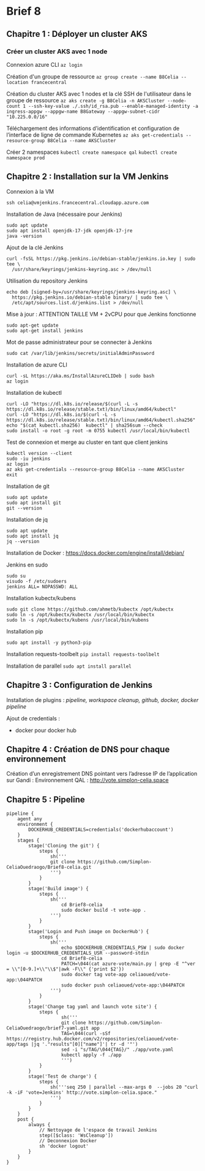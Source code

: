 # Brief 8

## Chapitre 1 : Déployer un cluster AKS
    
### Créer un cluster AKS avec 1 node

Connexion azure CLI
``az login``

Création d'un groupe de ressource
``az group create --name B8Celia --location francecentral``

Création du cluster AKS avec 1 nodes et la clé SSH de l'utilisateur dans le groupe de ressource
``az aks create -g B8Celia -n AKSCluster --node-count 1 --ssh-key-value ./.ssh/id_rsa.pub --enable-managed-identity -a ingress-appgw --appgw-name B8Gateway --appgw-subnet-cidr "10.225.0.0/16"``

Téléchargement des informations d’identification et configuration de l’interface de ligne de commande Kubernetes
``az aks get-credentials --resource-group B8Celia --name AKSCluster``

Créer 2 namespaces
``kubectl create namespace qal``
``kubectl create namespace prod``

## Chapitre 2 : Installation sur la VM Jenkins

Connexion à la VM
```consol=
ssh celia@vmjenkins.francecentral.cloudapp.azure.com
```

Installation de Java (nécessaire pour Jenkins)
```consol
sudo apt update
sudo apt install openjdk-17-jdk openjdk-17-jre
java -version
```
Ajout de la clé Jenkins
```consol
curl -fsSL https://pkg.jenkins.io/debian-stable/jenkins.io.key | sudo tee \
  /usr/share/keyrings/jenkins-keyring.asc > /dev/null
```
Utilisation du repository Jenkins
```consol
echo deb [signed-by=/usr/share/keyrings/jenkins-keyring.asc] \
  https://pkg.jenkins.io/debian-stable binary/ | sudo tee \
  /etc/apt/sources.list.d/jenkins.list > /dev/null
```
Mise à jour : ATTENTION TAILLE VM + 2vCPU pour que Jenkins fonctionne
```consol
sudo apt-get update
sudo apt-get install jenkins
```

Mot de passe administrateur pour se connecter à Jenkins
```consol
sudo cat /var/lib/jenkins/secrets/initialAdminPassword
```

Installation de azure CLI
```consol
curl -sL https://aka.ms/InstallAzureCLIDeb | sudo bash
az login
```

Installation de kubectl
```consol
curl -LO "https://dl.k8s.io/release/$(curl -L -s https://dl.k8s.io/release/stable.txt)/bin/linux/amd64/kubectl"
curl -LO "https://dl.k8s.io/$(curl -L -s https://dl.k8s.io/release/stable.txt)/bin/linux/amd64/kubectl.sha256"
echo "$(cat kubectl.sha256)  kubectl" | sha256sum --check
sudo install -o root -g root -m 0755 kubectl /usr/local/bin/kubectl
```
Test de connexion et merge au cluster en tant que client jenkins
```consol
kubectl version --client
sudo -iu jenkins
az login
az aks get-credentials --resource-group B8Celia --name AKSCluster
exit
```

Installation de git
```consol
sudo apt update
sudo apt install git
git --version
```

Installation de jq
```consol
sudo apt update
sudo apt install jq
jq --version
```

Installation de Docker : https://docs.docker.com/engine/install/debian/

Jenkins en sudo
```consol
sudo su    
visudo -f /etc/sudoers
jenkins ALL= NOPASSWD: ALL
```

Installation kubectx/kubens
```consol
sudo git clone https://github.com/ahmetb/kubectx /opt/kubectx
sudo ln -s /opt/kubectx/kubectx /usr/local/bin/kubectx
sudo ln -s /opt/kubectx/kubens /usr/local/bin/kubens
```

Installation pip

``sudo apt install -y python3-pip``

Installation requests-toolbelt
``pip install requests-toolbelt``

Installation de parallel
``sudo apt install parallel``

## Chapitre 3 : Configuration de Jenkins

Installation de plugins : 
*pipeline, workspace cleanup, github, docker, docker pipeline*

Ajout de credentials : 
- docker pour docker hub

## Chapitre 4 : Création de DNS pour chaque environnement

Création d’un enregistrement DNS pointant vers l’adresse IP de l’application sur Gandi : 
Environnement QAL : http://vote.simplon-celia.space

## Chapitre 5 : Pipeline

```code
pipeline {
    agent any 
    environment {
        DOCKERHUB_CREDENTIALS=credentials('dockerhubaccount')
    }
    stages {
        stage('Cloning the git') {
            steps {
                sh('''
                git clone https://github.com/Simplon-CeliaOuedraogo/Brief8-celia.git
                ''')
            }
        }
        stage('Build image') {
            steps {
                sh('''
                    cd Brief8-celia
                    sudo docker build -t vote-app .
                ''')
            }
        }
        stage('Login and Push image on DockerHub') {
            steps {
                sh('''
                    echo $DOCKERHUB_CREDENTIALS_PSW | sudo docker login -u $DOCKERHUB_CREDENTIALS_USR --password-stdin
                    cd Brief8-celia
                    PATCH=\044(cat azure-vote/main.py | grep -E "^ver = \\"[0-9.]+\\"\\$"|awk -F\\" {'print $2'})
                    sudo docker tag vote-app celiaoued/vote-app:\044PATCH
                    sudo docker push celiaoued/vote-app:\044PATCH
                ''')
            }
        }
        stage('Change tag yaml and launch vote site') {
            steps {
                    sh('''
                    git clone https://github.com/Simplon-CeliaOuedraogo/brief7-yaml.git app
                    TAG=\044(curl -sSf https://registry.hub.docker.com/v2/repositories/celiaoued/vote-app/tags |jq '."results"[0]["name"]'| tr -d '"')
                    sed -i "s/TAG/\044{TAG}/" ./app/vote.yaml
                    kubectl apply -f ./app
                    ''')
            }
        }
        stage('Test de charge') {
            steps {
                sh('''seq 250 | parallel --max-args 0  --jobs 20 "curl -k -iF 'vote=Jenkins' http://vote.simplon-celia.space."
                ''')
            }
        }
    }
    post {
        always {
            // Nettoyage de l'espace de travail Jenkins
            step([$class: 'WsCleanup'])
            // Deconnexion Docker
            sh 'docker logout'
        }
    }
}
```
